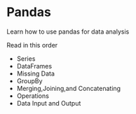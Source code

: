 # Pandas
Learn  how to use pandas for data analysis


Read in this order
* Series
* DataFrames
* Missing Data
* GroupBy
* Merging,Joining,and Concatenating
* Operations
* Data Input and Output
